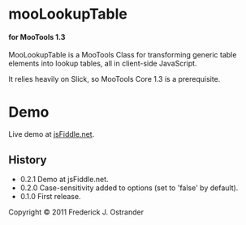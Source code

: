 # mooLookupTable
#### for MooTools 1.3
MooLookupTable is a MooTools Class for transforming generic table elements into lookup tables, all in client-side JavaScript.

It relies heavily on Slick, so MooTools Core 1.3 is a prerequisite.

Demo
====
Live demo at [jsFiddle.net](http://jsfiddle.net/gh/get/mootools/1.3/sullenfish/mooLookupTable/tree/master/demo/).

History
-------
- 0.2.1 Demo at jsFiddle.net.
- 0.2.0 Case-sensitivity added to options (set to 'false' by default).
- 0.1.0 First release.

Copyright &copy; 2011 Frederick J. Ostrander
